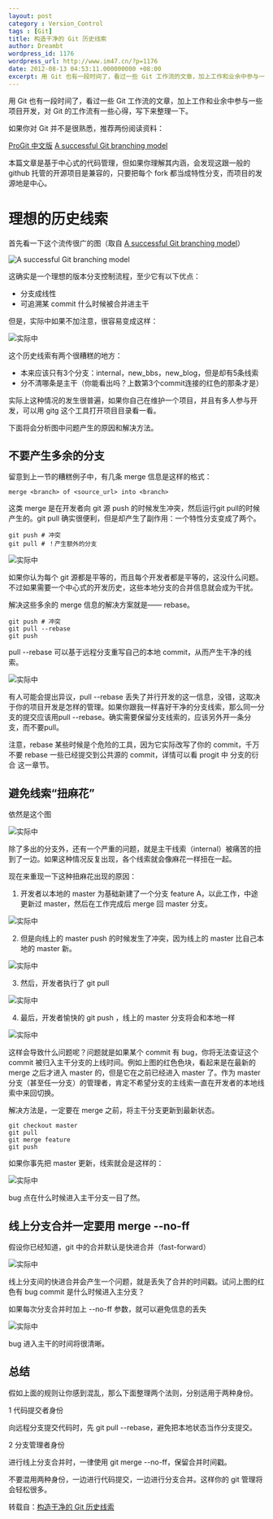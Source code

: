 ```yaml
---
layout: post
category : Version_Control
tags : [Git]
title: 构造干净的 Git 历史线索
author: Dreambt
wordpress_id: 1176
wordpress_url: http://www.im47.cn/?p=1176
date: 2012-08-13 04:53:11.000000000 +08:00
excerpt: 用 Git 也有一段时间了，看过一些 Git 工作流的文章，加上工作和业余中参与一些项目开发，对 Git 的工作流有一些心得，写下来整理一下。本篇文章是基于中心式的代码管理，但如果你理解其内涵，会发现这跟一般的 github 托管的开源项目是兼容的，只要把每个 fork 都当成特性分支，而项目的发源地是中心。
---
```

用 Git 也有一段时间了，看过一些 Git 工作流的文章，加上工作和业余中参与一些项目开发，对 Git 的工作流有一些心得，写下来整理一下。

如果你对 Git 并不是很熟悉，推荐两份阅读资料：

[ProGit 中文版](http://progit.org/book/zh/)
[A successful Git branching model](http://nvie.com/posts/a-successful-git-branching-model/)

本篇文章是基于中心式的代码管理，但如果你理解其内涵，会发现这跟一般的 github 托管的开源项目是兼容的，只要把每个 fork 都当成特性分支，而项目的发源地是中心。

# 理想的历史线索

首先看一下这个流传很广的图（取自 [A successful Git branching model](http://nvie.com/posts/a-successful-git-branching-model/)）

![A successful Git branching model](/assets/images/2012/8/git1.png)

这确实是一个理想的版本分支控制流程，至少它有以下优点：

* 分支成线性
* 可追溯某 commit 什么时候被合并进主干

但是，实际中如果不加注意，很容易变成这样：

![实际中](/assets/images/2012/8/git2.png)

这个历史线索有两个很糟糕的地方：

* 本来应该只有3个分支：internal，new_bbs，new_blog，但是却有5条线索
* 分不清哪条是主干（你能看出吗？上数第3个commit连接的红色的那条才是）

实际上这种情况的发生很普遍，如果你自己在维护一个项目，并且有多人参与开发，可以用 gitg 这个工具打开项目目录看一看。

下面将会分析图中问题产生的原因和解决方法。

## 不要产生多余的分支

留意到上一节的糟糕例子中，有几条 merge 信息是这样的格式：

	merge <branch> of <source_url> into <branch>

这类 merge 是在开发者向 git 源 push 的时候发生冲突，然后运行git pull的时候产生的。git pull 确实很便利，但是却产生了副作用：一个特性分支变成了两个。

	git push # 冲突
	git pull # ！产生额外的分支

![实际中](/assets/images/2012/8/git3.png)

如果你认为每个 git 源都是平等的，而且每个开发者都是平等的，这没什么问题。不过如果需要一个中心式的开发历史，这些本地分支的合并信息就会成为干扰。

解决这些多余的 merge 信息的解决方案就是—— rebase。

	git push # 冲突
	git pull --rebase
	git push

pull --rebase 可以基于远程分支重写自己的本地 commit，从而产生干净的线索。

![实际中](/assets/images/2012/8/git4.png)

有人可能会提出异议，pull --rebase 丢失了并行开发的这一信息，没错，这取决于你的项目开发是怎样的管理。如果你跟我一样喜好干净的分支线索，那么同一分支的提交应该用pull --rebase。确实需要保留分支线索的，应该另外开一条分支，而不要pull。

注意，rebase 某些时候是个危险的工具，因为它实际改写了你的 commit，千万不要 rebase 一些已经提交到公共源的 commit，详情可以看 progit 中 分支的衍合 这一章节。

## 避免线索“扭麻花”

依然是这个图

![实际中](/assets/images/2012/8/git2.png)

除了多出的分支外，还有一个严重的问题，就是主干线索（internal）被痛苦的扭到了一边。如果这种情况反复出现，各个线索就会像麻花一样扭在一起。

现在来重现一下这种扭麻花出现的原因：

1) 开发者以本地的 master 为基础新建了一个分支 feature A，以此工作，中途更新过 master，然后在工作完成后 merge 回 master 分支。

![实际中](/assets/images/2012/8/git5.png)

2) 但是向线上的 master push 的时候发生了冲突，因为线上的 master 比自己本地的 master 新。

![实际中](/assets/images/2012/8/git6.png)

3) 然后，开发者执行了 git pull

![实际中](/assets/images/2012/8/git7.png)

4) 最后，开发者愉快的 git push ，线上的 master 分支将会和本地一样

![实际中](/assets/images/2012/8/git8.png)

这样会导致什么问题呢？问题就是如果某个 commit 有 bug，你将无法查证这个 commit 被归入主干分支的上线时间。例如上图的红色色块，看起来是在最新的 merge 之后才进入 master 的，但是它在之前已经进入 master 了。作为 master 分支（甚至任一分支）的管理者，肯定不希望分支的主线索一直在开发者的本地线索中来回切换。

解决方法是，一定要在 merge 之前，将主干分支更新到最新状态。

	git checkout master
	git pull
	git merge feature
	git push

如果你事先把 master 更新，线索就会是这样的：

![实际中](/assets/images/2012/8/git9.png)

bug 点在什么时候进入主干分支一目了然。

## 线上分支合并一定要用 merge --no-ff

假设你已经知道，git 中的合并默认是快进合并（fast-forward）

![实际中](/assets/images/2012/8/git10.png)

线上分支间的快进合并会产生一个问题，就是丢失了合并的时间戳。试问上图的红色有 bug commit 是什么时候进入主分支？

如果每次分支合并时加上 --no-ff 参数，就可以避免信息的丢失

![实际中](/assets/images/2012/8/git11.png)

bug 进入主干的时间将很清晰。

## 总结

假如上面的规则让你感到混乱，那么下面整理两个法则，分别适用于两种身份。

1 代码提交者身份

向远程分支提交代码时，先 git pull --rebase，避免把本地状态当作分支提交。

2 分支管理者身份

进行线上分支合并时，一律使用 git merge --no-ff，保留合并时间戳。

不要混用两种身份，一边进行代码提交，一边进行分支合并。这样你的 git 管理将会轻松很多。

转载自：[构造干净的 Git 历史线索](http://codecampo.com/topics/379)